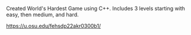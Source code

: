 Created World's Hardest Game using C++. Includes 3 levels starting with easy, then medium, and hard.

https://u.osu.edu/fehsdp22akr0300b1/
